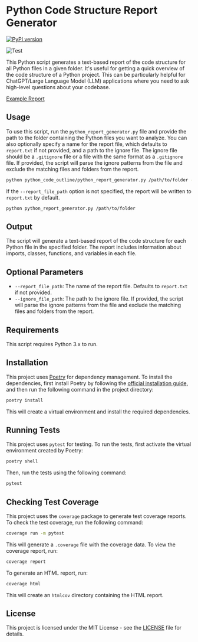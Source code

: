# Python Code Structure Report Generator

[![PyPI version](https://badge.fury.io/py/python-code-outline.svg)](https://badge.fury.io/py/python-code-outline)

![Test](https://github.com/seandearnaley/python-code-outline/workflows/Run%20pytest/badge.svg)

This Python script generates a text-based report of the code structure for all Python files in a given folder. It's useful for getting a quick overview of the code structure of a Python project. This can be particularly helpful for ChatGPT/Large Language Model (LLM) applications where you need to ask high-level questions about your codebase.

[Example Report](example_report.txt?raw=true)

## Usage

To use this script, run the `python_report_generator.py` file and provide the path to the folder containing the Python files you want to analyze. You can also optionally specify a name for the report file, which defaults to `report.txt` if not provided, and a path to the ignore file. The ignore file should be a `.gitignore` file or a file with the same format as a `.gitignore` file. If provided, the script will parse the ignore patterns from the file and exclude the matching files and folders from the report.

```bash
python python_code_outline/python_report_generator.py /path/to/folder --report_file_path custom_report.txt --ignore_file_path /path/to/folder/.gitignore
```

If the `--report_file_path` option is not specified, the report will be written to `report.txt` by default.

```bash
python python_report_generator.py /path/to/folder
```

## Output

The script will generate a text-based report of the code structure for each Python file in the specified folder. The report includes information about imports, classes, functions, and variables in each file.

## Optional Parameters

- `--report_file_path`: The name of the report file. Defaults to `report.txt` if not provided.
- `--ignore_file_path`: The path to the ignore file. If provided, the script will parse the ignore patterns from the file and exclude the matching files and folders from the report.

## Requirements

This script requires Python 3.x to run.

## Installation

This project uses [Poetry](https://python-poetry.org/) for dependency management. To install the dependencies, first install Poetry by following the [official installation guide](https://python-poetry.org/docs/#installation), and then run the following command in the project directory:

```bash
poetry install
```

This will create a virtual environment and install the required dependencies.

## Running Tests

This project uses `pytest` for testing. To run the tests, first activate the virtual environment created by Poetry:

```bash
poetry shell
```

Then, run the tests using the following command:

```bash
pytest
```

## Checking Test Coverage

This project uses the `coverage` package to generate test coverage reports. To check the test coverage, run the following command:

```bash
coverage run -m pytest
```

This will generate a `.coverage` file with the coverage data. To view the coverage report, run:

```bash
coverage report
```

To generate an HTML report, run:

```bash
coverage html
```

This will create an `htmlcov` directory containing the HTML report.

## License

This project is licensed under the MIT License - see the [LICENSE](LICENSE) file for details.